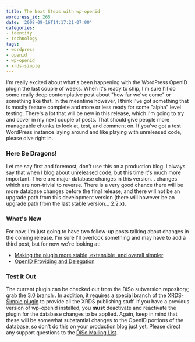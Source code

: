 ```yaml
---
title: The Next Steps with wp-openid
wordpress_id: 265
date: '2008-09-16T14:17:21-07:00'
categories:
- identity
- technology
tags:
- wordpress
- openid
- wp-openid
- xrds-simple
---
```

I'm really excited about what's been happening with the WordPress OpenID plugin the last couple of weeks.  When it's
ready to ship, I'm sure I'll do some really deep contemplative post about "how far we've come" or something like that.
In the meantime however, I think I've got something that is mostly feature complete and more or less ready for some
"alpha" level testing.  There's a lot that will be new in this release, which I'm going to try and cover in my next
couple of posts.  That should give people more manageable chunks to look at, test, and comment on.  If you've got a test
WordPress instance laying around and like playing with unreleased code, please dive right in.

### Here Be Dragons! ###

Let me say first and foremost, don't use this on a production blog.  I always say that when I blog about unreleased
code, but this time it's much more important.  There are major database changes in this version... changes which are
non-trivial to reverse.  There is a very good chance there will be more database changes before the final release, and
there will not be an upgrade path from this development version (there will however be an upgrade path from the last
stable version... 2.2.x).


### What's New ###

For now, I'm just going to have two follow-up posts talking about changes in the coming release.  I'm sure I'll overlook
something and may have to add a third post, but for now we're looking at:

 - [Making the plugin more stable, extensible, and overall simpler][stability]
 - [OpenID Providing and Delegation][provider]

[stability]: http://willnorris.com/2008/09/wp-openid-faster-stronger-better
[provider]: http://willnorris.com/2008/09/providing-and-delegating-openids


### Test it Out ###

The current plugin can be checked out from the DiSo subversion repository; grab the [3.0 branch][] .  In addition, it
requires a special branch of the [XRDS-Simple plugin][] to provide all the XRDS publishing stuff.  If you have a
previous version of wp-openid installed, you **must** deactivate and reactivate the plugin for the database changes to
be applied.  Again, keep in mind that these will be somewhat substantial changes to the OpenID portions of the database,
so don't do this on your production blog just yet. Please direct any support questions to the [DiSo Mailing List][].

[3.0 branch]: http://diso.googlecode.com/svn/wordpress/wp-openid/branches/3.0/
[XRDS-Simple plugin]: http://diso.googlecode.com/svn/wordpress/wp-xrds-simple/branches/refactoring/
[DiSo Mailing List]: http://groups.google.com/group/diso-project
